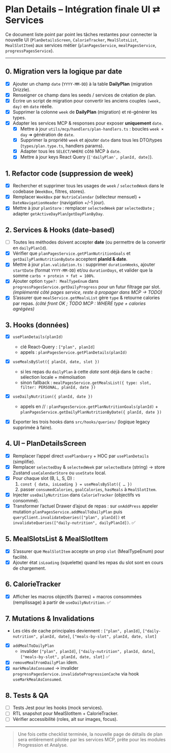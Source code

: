 # Plan Details – Intégration finale UI ⇄ Services

Ce document liste point par point les tâches restantes pour connecter la nouvelle UI (`PlanDetailsScreen`, `CalorieTracker`, `MealSlotsList`, `MealSlotItem`) aux services métier (`planPagesService`, `mealPagesService`, `progressPagesService`).

---
## 0. Migration vers la logique par date
- [x] Ajouter un champ `date` (`YYYY-MM-DD`) à la table **DailyPlan** (migration Drizzle).
- [x] Renseigner ce champ dans les seeds / services de création de plan.
- [x] Écrire un script de migration pour convertir les anciens couples `(week, day)` en `date` réelle.
- [x] Supprimer la colonne `week` de **DailyPlan** (migration) et ré-générer les types.
- [x] Adapter les services MCP & responses pour exposer **uniquement** `date`.
  - [x] Mettre à jour `utils/mcp/handlers/plan-handlers.ts` : boucles `week × day` ➜ génération de `date`.
  - [x] Supprimer la propriété `week` et ajouter `date` dans tous les DTO/types (`types/plan.type.ts`, handlers params).
  - [x] Adapter tous les `SELECT/WHERE` côté MCP à `date`.
  - [x] Mettre à jour keys React Query (`['dailyPlan', planId, date]`).

## 1. Refactor code (suppression de week)
- [x] Rechercher et supprimer tous les usages de `week` / `selectedWeek` dans le codebase (`WeekBox`, filtres, stores).
- [x] Remplacer `WeekBox` par `NutrioCalendar` (sélecteur mensuel) + `DateNavigationHeader` (navigation +/-1 jour).
- [x] Mettre à jour `planStore` : remplacer `selectedWeek` par `selectedDate` ; adapter `getActiveDayPlan`/`getDayPlanByDay`.

## 2. Services & Hooks (date-based)
- [ ] Toutes les méthodes doivent accepter **date** (ou permettre de la convertir en `dailyPlanId`).
- [x] Vérifier que `planPagesService.getPlanNutritionGoals` et `getDailyPlanNutritionByDate` acceptent **planId & date**.
- [x] Mettre à jour `plan.validation.ts` : supprimer `durationWeeks`, ajouter `startDate` (format `YYYY-MM-DD`) et/ou `durationDays`, et valider que la somme `carbs + protein + fat = 100%`. 
- [x] Ajouter option `type?: MealTypeEnum` dans `progressPagesService.getDailyProgress` pour un futur filtrage par slot. _(implémenté côté pages service, reste à propager dans MCP → TODO)_
- [x] S’assurer que `mealService.getMealsList` gère `type` & retourne calories par repas. _(côté front OK ; TODO MCP : WHERE type + calories agrégées)_

## 3. Hooks (données)
- [x] `usePlanDetails(planId)`  
  - clé React-Query : `["plan", planId]`  
  - appels : `planPagesService.getPlanDetails(planId)`
- [x] `useMealsBySlot({ planId, date, slot })`  
  - si les repas du `dailyPlan` à cette *date* sont déjà dans le cache : sélection locale + mémoïsation  
  - sinon fallback : `mealPagesService.getMealsList({ type: slot, filter: PERSONAL, planId, date })`
- [x] `useDailyNutrition({ planId, date })`  
  - appels en // : `planPagesService.getPlanNutritionGoals(planId)` + `planPagesService.getDailyPlanNutritionByDate({ planId, date })`
- [x] Exporter les trois hooks dans `src/hooks/queries/` (logique legacy supprimée à faire).


## 4. UI – PlanDetailsScreen
- [x] Remplacer l’appel direct `usePlanQuery` + HOC par `usePlanDetails` (simplifie).
- [x] Remplacer `selectedDay` & `selectedWeek` par `selectedDate` (string) → store Zustand `useCalendarStore` ou `useState` local.
- [x] Pour chaque slot (B, L, S, D) :
  1. `const { data, isLoading } = useMealsBySlot({ … })`
  2. passer `consumedCalories`, `goalCalories`, `hasMeals` à `MealSlotItem`.
- [x] Injecter `useDailyNutrition` dans `CalorieTracker` (objectifs vs consommé).
- [x] Transformer l’actuel Drawer d’ajout de repas : sur `onAddPress` appeler mutation `planPagesService.addMealToDailyPlan` puis `queryClient.invalidateQueries(["plan", planId])` et `invalidateQueries(["daily-nutrition", dailyPlanId])`. ✅

## 5. MealSlotsList & MealSlotItem
- [x] S’assurer que `MealSlotItem` accepte un prop `slot` (MealTypeEnum) pour facilité.
- [x] Ajouter état `isLoading` (squelette) quand les repas du slot sont en cours de chargement.

## 6. CalorieTracker
- [x] Afficher les macros objectifs (barres) + macros consommées (remplissage) à partir de `useDailyNutrition`. ✅

## 7. Mutations & Invalidations
- Les clés de cache principales deviennent : `["plan", planId]`, `["daily-nutrition", planId, date]`, `["meals-by-slot", planId, date, slot]`
- [x] `addMealToDailyPlan`  
  - invalider `["plan", planId]`, `["daily-nutrition", planId, date]`, `["meals-by-slot", planId, date, slot]` ✅
- [X] `removeMealFromDailyPlan` idem.
- [X] `markMealAsConsumed` -> invalider `progressPagesService.invalidateProgressionCache` via hook `useMarkMealAsConsumed`.

## 8. Tests & QA
- [ ] Tests Jest pour les hooks (mock services).  
- [ ] RTL snapshot pour MealSlotItem + CalorieTracker.
- [ ] Vérifier accessibilité (roles, alt sur images, focus).

---

> Une fois cette checklist terminée, la nouvelle page de détails de plan sera entièrement pilotée par les services MCP, prête pour les modules Progression et Analyse.
